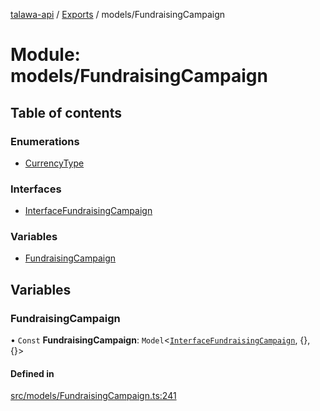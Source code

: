 [talawa-api](../README.md) / [Exports](../modules.md) / models/FundraisingCampaign

# Module: models/FundraisingCampaign

## Table of contents

### Enumerations

- [CurrencyType](../enums/models_FundraisingCampaign.CurrencyType.md)

### Interfaces

- [InterfaceFundraisingCampaign](../interfaces/models_FundraisingCampaign.InterfaceFundraisingCampaign.md)

### Variables

- [FundraisingCampaign](models_FundraisingCampaign.md#fundraisingcampaign)

## Variables

### FundraisingCampaign

• `Const` **FundraisingCampaign**: `Model`\<[`InterfaceFundraisingCampaign`](../interfaces/models_FundraisingCampaign.InterfaceFundraisingCampaign.md), \{\}, \{\}\>

#### Defined in

[src/models/FundraisingCampaign.ts:241](https://github.com/PalisadoesFoundation/talawa-api/blob/c766886/src/models/FundraisingCampaign.ts#L241)
